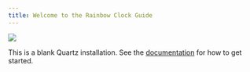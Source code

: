 ```yaml
---
title: Welcome to the Rainbow Clock Guide
---
```


![](static/rainbow-clock-photo.png)

This is a blank Quartz installation.
See the [documentation](https://quartz.jzhao.xyz) for how to get started.
